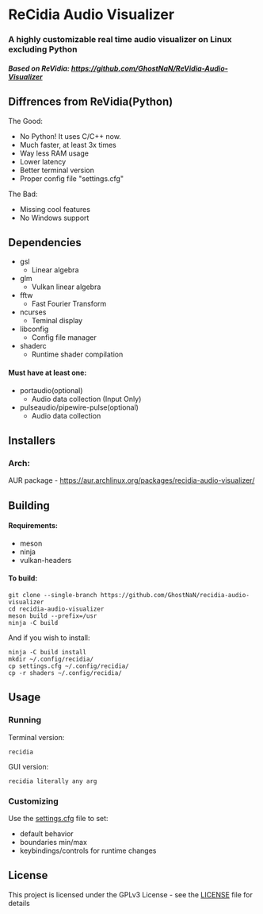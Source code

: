 # ReCidia Audio Visualizer
### A highly customizable real time audio visualizer on Linux excluding Python
##### Based on ReVidia: https://github.com/GhostNaN/ReVidia-Audio-Visualizer


## Diffrences from ReVidia(Python)
The Good:
- No Python! It uses C/C++ now.
- Much faster, at least 3x times
- Way less RAM usage
- Lower latency
- Better terminal version 
- Proper config file "settings.cfg"

The Bad:
- Missing cool features
- No Windows support

## Dependencies
- gsl
  - Linear algebra
- glm
  - Vulkan linear algebra
- fftw 
  - Fast Fourier Transform
- ncurses
  - Teminal display
- libconfig
  - Config file manager
- shaderc
  - Runtime shader compilation
  
#### Must have at least one:
- portaudio(optional)
  - Audio data collection (Input Only)
- pulseaudio/pipewire-pulse(optional)
  - Audio data collection

## Installers
### Arch:
AUR package - https://aur.archlinux.org/packages/recidia-audio-visualizer/
 ## Building
 #### Requirements:
- meson
- ninja
- vulkan-headers

#### To build:
```
git clone --single-branch https://github.com/GhostNaN/recidia-audio-visualizer
cd recidia-audio-visualizer
meson build --prefix=/usr
ninja -C build
```
And if you wish to install:
```
ninja -C build install
mkdir ~/.config/recidia/
cp settings.cfg ~/.config/recidia/
cp -r shaders ~/.config/recidia/
```

## Usage 
### Running
Terminal version:
```
recidia
```
GUI version:
```
recidia literally any arg
```

### Customizing
Use the [settings.cfg](/settings.cfg) file to set: 
- default behavior 
- boundaries min/max
- keybindings/controls for runtime changes


 ## License
This project is licensed under the GPLv3 License - see the [LICENSE](/LICENSE) file for details

